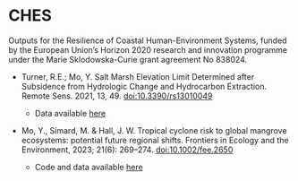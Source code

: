 # CHES
Outputs for the Resilience of Coastal Human-Environment Systems, funded by the European Union’s Horizon 2020 research and innovation programme under the Marie Sklodowska-Curie grant agreement No 838024.


* Turner, R.E.; Mo, Y. Salt Marsh Elevation Limit Determined after Subsidence from Hydrologic Change and Hydrocarbon Extraction. Remote Sens. 2021, 13, 49. [doi:10.3390/rs13010049](https://dx.doi.org/10.3390/rs13010049)
   * Data available [here](https://github.com/moyu-ENV/codeAndData/tree/main/marshLAElevation.)
 
* Mo, Y., Simard, M. & Hall, J. W. Tropical cyclone risk to global mangrove ecosystems: potential future regional shifts. Frontiers in Ecology and the Environment, 2023; 21(6): 269–274. [doi:10.1002/fee.2650](https://esajournals.onlinelibrary.wiley.com/doi/10.1002/fee.2650)
  * Code and data available [here](https://github.com/moyu-ENV/codeAndData/tree/main/shiftingRisk2C)
